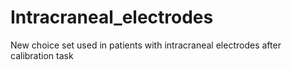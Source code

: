 # Intracraneal_electrodes
New choice set used in patients with intracraneal electrodes after calibration task
